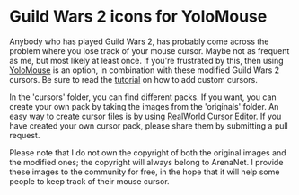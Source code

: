 # Guild Wars 2 icons for YoloMouse

Anybody who has played Guild Wars 2, has probably come across the problem where
you lose track of your mouse cursor. Maybe not as frequent as me, but most
likely at least once. If you're frustrated by this, then using
[YoloMouse](https://pandateemo.github.io/YoloMouse/) is an option, in
combination with these modified Guild Wars 2 cursors. Be sure to read the
[tutorial](https://pandateemo.github.io/YoloMouse/help.html) on how to add
custom cursors.

In the 'cursors' folder, you can find different packs. If you want, you can
create your own pack by taking the images from the 'originals' folder. An easy
way to create cursor files is by using
[RealWorld Cursor Editor](http://www.rw-designer.com/cursor-maker).
If you have created your own cursor pack, please share them by submitting a pull
request.

Please note that I do not own the copyright of both the original images and the
modified ones; the copyright will always belong to ArenaNet. I provide these
images to the community for free, in the hope that it will help some people to
keep track of their mouse cursor.
